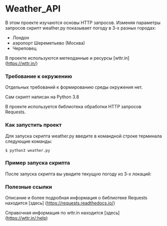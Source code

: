 # Weather_API
В этом проекте изучаются основы HTTP запросов. 
Изменяя параметры запросов скрипт weather.py показывает погоду в 3-х разных городах:
- Лондон
- аэропорт Шереметьево (Москва)
- Череповец  

В проекте используются метеоданные и ресурсы [wttr.in] (https://wttr.in/)

### Требование к окружению

Отдельных требований к формированию среды окружения нет.  

Сам скрипт написан на Python 3.8  

В проекте используется библиотека обработки HTTP запросов Requests.   


### Как запустить проект

Для запуска скрипта weather.py введите в командной строке терминала следующие команды: 
```
$ python3 weather.py
```

### Пример запуска скрипта

После запуска скрипта вы увидите текущую погоду из 3-х локаций:



### Полезные ссылки

Описание и более подробная информация о библиотеке Requests находится [здесь] 
(https://requests.readthedocs.io/)  

Справочная информация по wttr.in находится [здесь] (https://wttr.in/:help)  



